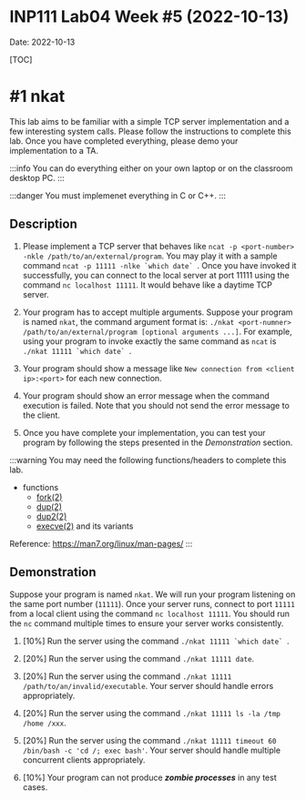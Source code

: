 # INP111 Lab04 Week #5 (2022-10-13)

Date: 2022-10-13

[TOC]

# #1 nkat

This lab aims to be familiar with a simple TCP server implementation and a few interesting system calls. Please follow the instructions to complete this lab. Once you have completed everything, please demo your implementation to a TA.

:::info
You can do everything either on your own laptop or on the classroom desktop PC.
:::

:::danger
You must implemenet everything in C or C++.
:::

## Description

1. Please implement a TCP server that behaves like ``ncat -p <port-number> -nkle /path/to/an/external/program``. You may play it with a sample command ``ncat -p 11111 -nlke `which date` ``. Once you have invoked it successfully, you can connect to the local server at port 11111 using the command `nc localhost 11111`. It would behave like a daytime TCP server.

1. Your program has to accept multiple arguments. Suppose your program is named ``nkat``, the command argument format is: ``./nkat <port-numner> /path/to/an/external/program [optional arguments ...]``. For example, using your program to invoke exactly the same command as ``ncat`` is ``./nkat 11111 `which date` ``.

1. Your program should show a message like `New connection from <client ip>:<port>` for each new connection.

1. Your program should show an error message when the command execution is failed. Note that you should not send the error message to the client.

1. Once you have complete your implementation, you can test your program by following the steps presented in the *Demonstration* section.

:::warning
You may need the following functions/headers to complete this lab.
* functions
    * [fork(2)](https://man7.org/linux/man-pages/man2/fork.2.html)
    * [dup(2)](https://man7.org/linux/man-pages/man2/dup.2.html)
    * [dup2(2)](https://man7.org/linux/man-pages/man2/dup2.2.html)
    * [execve(2)](https://man7.org/linux/man-pages/man2/execve.2.html) and its variants

Reference: https://man7.org/linux/man-pages/
:::
## Demonstration

Suppose your program is named `nkat`. We will run your program listening on the same port number (`11111`). Once your server runs, connect to port `11111` from a local client using the command ``nc localhost 11111``. You should run the `nc` command multiple times to ensure your server works consistently.

1. [10%] Run the server using the command ``./nkat 11111 `which date` ``. 

1. [20%] Run the server using the command ``./nkat 11111 date``.

1. [20%] Run the server using the command ``./nkat 11111 /path/to/an/invalid/executable``. Your server should handle errors appropriately.

1. [20%] Run the server using the command ``./nkat 11111 ls -la /tmp /home /xxx``.

1. [20%] Run the server using the command ``./nkat 11111 timeout 60 /bin/bash -c 'cd /; exec bash'``. Your server should handle multiple concurrent clients appropriately.

1. [10%] Your program can not produce ***zombie processes*** in any test cases.

<!--1. [XXX%] Download a sample program [XXX]() from here, and then run the server using the command ``./nkat 11111 /path/to/XXX``. Your server should handle multiple concurrent clients appropriately.

1. [XXX%] Download a sample program [XXX]() from here, and then run the server using the command ``./nkat 11111 timeout 5 /path/to/XXX``. Your server should handle command line arguments appropriately.-->
